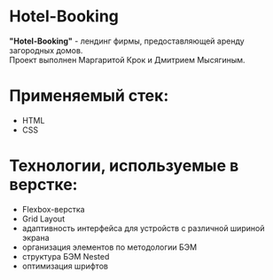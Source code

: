 # Hotel-Booking

**"Hotel-Booking"** - лендинг фирмы, предоставляющей аренду загородных домов.<br>
Проект выполнен Маргаритой Крок и Дмитрием Мысягиным.

# Применяемый стек:
* HTML
* CSS

# Технологии, используемые в верстке:
* Flexbox-верстка
* Grid Layout
* адаптивность интерфейса для устройств с различной шириной экрана
* организация элементов по методологии БЭМ
* структура БЭМ Nested
* оптимизация шрифтов
